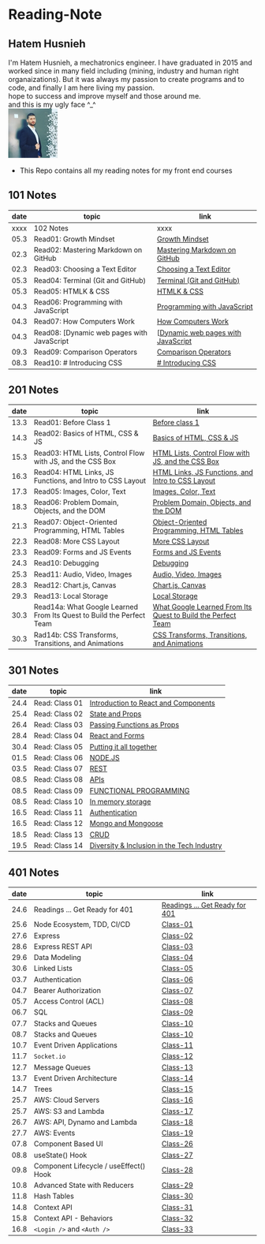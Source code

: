 # Reading-Note

## Hatem Husnieh

I'm Hatem Husnieh, a mechatronics engineer. I have graduated in 2015 and worked since in many field including (mining, industry and human right organaizations). But it was always my passion to create programs and to code, and finally I am here living my passion.  
hope to success and improve myself and those around me.  
and this is my ugly face ^\_^  
![Me !!!](./imgs/me.jpg)

- This Repo contains all my reading notes for my front end courses

## 101 Notes

| date | topic | link |
| --- | --- | --- |
| xxxx | 102 Notes | xxxx |
| 05.3 | Read01: Growth Mindset | [Growth Mindset](https://hatemhusnieh.github.io/Reading-Note/read0) |
| 02.3 | Read02: Mastering Markdown on GitHub | [Mastering Markdown on GitHub](https://hatemhusnieh.github.io/Reading-Note/read01) |
| 02.3 | Read03: Choosing a Text Editor | [Choosing a Text Editor](https://hatemhusnieh.github.io/Reading-Note/read02) |
| 05.3 | Read04: Terminal (Git and GitHub) | [Terminal (Git and GitHub)](https://hatemhusnieh.github.io/Reading-Note/read03) |
| 05.3 | Read05: HTMLK & CSS | [HTMLK & CSS](https://hatemhusnieh.github.io/Reading-Note/read04) |
| 04.3 | Read06: Programming with JavaScript | [Programming with JavaScript](https://hatemhusnieh.github.io/Reading-Note/Programming%20with%20JavaScript) |
| 04.3 | Read07: How Computers Work | [How Computers Work](https://hatemhusnieh.github.io/Reading-Note/How-Computers-Work) |
| 04.3 | Read08: [Dynamic web pages with JavaScript | [[Dynamic web pages with JavaScript](https://hatemhusnieh.github.io/Reading-Note/Daynamic.web.pages) |
| 09.3 | Read09: Comparison Operators | [Comparison Operators](https://hatemhusnieh.github.io/Reading-Note/Comparision-Operators) |
| 08.3 | Read10: # Introducing CSS | [# Introducing CSS](https://hatemhusnieh.github.io/Reading-Note/CSS) |

## 201 Notes

| date | topic | link |
| --- | --- | --- |
| 13.3 | Read01: Before Class 1 | [Before class 1](https://hatemhusnieh.github.io/Reading-Notes/class-01) |
| 14.3 | Read02: Basics of HTML, CSS & JS | [Basics of HTML, CSS & JS](https://hatemhusnieh.github.io/Reading-Notes/class-02) |
| 15.3 | Read03: HTML Lists, Control Flow with JS, and the CSS Box | [HTML Lists, Control Flow with JS, and the CSS Box](https://hatemhusnieh.github.io/Reading-Notes/class-03) |
| 16.3 | Read04: HTML Links, JS Functions, and Intro to CSS Layout | [HTML Links, JS Functions, and Intro to CSS Layout](https://hatemhusnieh.github.io/Reading-Notes/class-04) |
| 17.3 | Read05: Images, Color, Text | [Images, Color, Text](https://hatemhusnieh.github.io/Reading-Notes/class-05) |
| 18.3 | Read06: Problem Domain, Objects, and the DOM | [Problem Domain, Objects, and the DOM](https://hatemhusnieh.github.io/Reading-Notes/class-06) |
| 21.3 | Read07: Object-Oriented Programming, HTML Tables | [Object-Oriented Programming, HTML Tables](https://hatemhusnieh.github.io/Reading-Notes/class-07) |
| 22.3 | Read08: More CSS Layout | [More CSS Layout](https://hatemhusnieh.github.io/Reading-Notes/class-08) |
| 23.3 | Read09: Forms and JS Events | [Forms and JS Events](https://hatemhusnieh.github.io/Reading-Notes/class-09) |
| 24.3 | Read10: Debugging | [Debugging](https://hatemhusnieh.github.io/Reading-Notes/class-10) |
| 25.3 | Read11: Audio, Video, Images | [Audio, Video, Images](https://hatemhusnieh.github.io/Reading-Notes/class-11) |
| 28.3 | Read12: Chart.js, Canvas | [Chart.js, Canvas](https://hatemhusnieh.github.io/Reading-Notes/class-12) |
| 29.3 | Read13: Local Storage | [Local Storage](https://hatemhusnieh.github.io/Reading-Notes/class-13) |
| 30.3 | Read14a: What Google Learned From Its Quest to Build the Perfect Team | [What Google Learned From Its Quest to Build the Perfect Team](https://hatemhusnieh.github.io/Reading-Notes/class-14a) |
| 30.3 | Rad14b: CSS Transforms, Transitions, and Animations | [CSS Transforms, Transitions, and Animations](https://hatemhusnieh.github.io/Reading-Notes/class-14b) |

## 301 Notes

| date | topic          | link                                                                                                    |
| ---- | -------------- | ------------------------------------------------------------------------------------------------------- |
| 24.4 | Read: Class 01 | [Introduction to React and Components](https://hatemhusnieh.github.io/Reading-Notes/Class-301.1)        |
| 25.4 | Read: Class 02 | [State and Props](https://hatemhusnieh.github.io/Reading-Notes/class-301-02)                            |
| 26.4 | Read: Class 03 | [Passing Functions as Props](https://hatemhusnieh.github.io/Reading-Notes/class-301-03)                 |
| 28.4 | Read: Class 04 | [React and Forms](https://hatemhusnieh.github.io/Reading-Notes/class-301-04)                            |
| 30.4 | Read: Class 05 | [Putting it all together](https://hatemhusnieh.github.io/Reading-Notes/class-301-05)                    |
| 01.5 | Read: Class 06 | [NODE.JS](https://hatemhusnieh.github.io/Reading-Notes/class-301-06)                                    |
| 03.5 | Read: Class 07 | [REST](https://hatemhusnieh.github.io/Reading-Notes/class-301-07)                                       |
| 08.5 | Read: Class 08 | [APIs](https://hatemhusnieh.github.io/Reading-Notes/class-301-08)                                       |
| 08.5 | Read: Class 09 | [FUNCTIONAL PROGRAMMING](https://hatemhusnieh.github.io/Reading-Notes/class-301-09)                     |
| 08.5 | Read: Class 10 | [In memory storage](https://hatemhusnieh.github.io/Reading-Notes/class-301-10)                          |
| 16.5 | Read: Class 11 | [Authentication](https://hatemhusnieh.github.io/Reading-Notes/class-301-11)                             |
| 16.5 | Read: Class 12 | [Mongo and Mongoose](https://hatemhusnieh.github.io/Reading-Notes/class-301-12)                         |
| 18.5 | Read: Class 13 | [CRUD](https://hatemhusnieh.github.io/Reading-Notes/class-301-13)                                       |
| 19.5 | Read: Class 14 | [Diversity & Inclusion in the Tech Industry](https://hatemhusnieh.github.io/Reading-Notes/class-301-14) |

## 401 Notes

| date | topic                                  | link                                                                                    |
| ---- | -------------------------------------- | --------------------------------------------------------------------------------------- |
| 24.6 | Readings ... Get Ready for 401         | [Readings ... Get Ready for 401](https://hatemhusnieh.github.io/Reading-Notes/prep-401) |
| 25.6 | Node Ecosystem, TDD, CI/CD             | [Class-01](https://hatemhusnieh.github.io/Reading-Notes/class-401-01)                   |
| 27.6 | Express                                | [Class-02](https://hatemhusnieh.github.io/Reading-Notes/class-401-02)                   |
| 28.6 | Express REST API                       | [Class-03](https://hatemhusnieh.github.io/Reading-Notes/class-401-03)                   |
| 29.6 | Data Modeling                          | [Class-04](https://hatemhusnieh.github.io/Reading-Notes/class-401-04)                   |
| 30.6 | Linked Lists                           | [Class-05](https://hatemhusnieh.github.io/Reading-Notes/class-401-05)                   |
| 03.7 | Authentication                         | [Class-06](https://hatemhusnieh.github.io/Reading-Notes/class-401-06)                   |
| 04.7 | Bearer Authorization                   | [Class-07](https://hatemhusnieh.github.io/Reading-Notes/class-401-07)                   |
| 05.7 | Access Control (ACL)                   | [Class-08](https://hatemhusnieh.github.io/Reading-Notes/class-401-08)                   |
| 06.7 | SQL                                    | [Class-09](https://hatemhusnieh.github.io/Reading-Notes/class-401-09)                   |
| 07.7 | Stacks and Queues                      | [Class-10](https://hatemhusnieh.github.io/Reading-Notes/class-401-10)                   |
| 08.7 | Stacks and Queues                      | [Class-10](https://hatemhusnieh.github.io/Reading-Notes/class-401-11)                   |
| 10.7 | Event Driven Applications              | [Class-11](https://hatemhusnieh.github.io/Reading-Notes/class-401-12)                   |
| 11.7 | `Socket.io`                            | [Class-12](https://hatemhusnieh.github.io/Reading-Notes/class-401-12)                   |
| 12.7 | Message Queues                         | [Class-13](https://hatemhusnieh.github.io/Reading-Notes/class-401-13)                   |
| 13.7 | Event Driven Architecture              | [Class-14](https://hatemhusnieh.github.io/Reading-Notes/class-401-14)                   |
| 14.7 | Trees                                  | [Class-15](https://hatemhusnieh.github.io/Reading-Notes/class-401-15)                   |
| 25.7 | AWS: Cloud Servers                     | [Class-16](https://hatemhusnieh.github.io/Reading-Notes/class-401-16)                   |
| 25.7 | AWS: S3 and Lambda                     | [Class-17](https://hatemhusnieh.github.io/Reading-Notes/class-401-17)                   |
| 26.7 | AWS: API, Dynamo and Lambda            | [Class-18](https://hatemhusnieh.github.io/Reading-Notes/class-401-18)                   |
| 27.7 | AWS: Events                            | [Class-19](https://hatemhusnieh.github.io/Reading-Notes/class-401-19)                   |
| 07.8 | Component Based UI                     | [Class-26](https://hatemhusnieh.github.io/Reading-Notes/class-401-26)                   |
| 08.8 | useState() Hook                        | [Class-27](https://hatemhusnieh.github.io/Reading-Notes/class-401-27)                   |
| 09.8 | Component Lifecycle / useEffect() Hook | [Class-28](https://hatemhusnieh.github.io/Reading-Notes/class-401-28)                   |
| 10.8 | Advanced State with Reducers           | [Class-29](https://hatemhusnieh.github.io/Reading-Notes/class-401-29)                   |
| 11.8 | Hash Tables                            | [Class-30](https://hatemhusnieh.github.io/Reading-Notes/class-401-30)                   |
| 14.8 | Context API                            | [Class-31](https://hatemhusnieh.github.io/Reading-Notes/class-401-31)                   |
| 15.8 | Context API - Behaviors                | [Class-32](https://hatemhusnieh.github.io/Reading-Notes/class-401-32)                   |
| 16.8 | `<Login />` and `<Auth />`             | [Class-33](https://hatemhusnieh.github.io/Reading-Notes/class-401-33)                   |
